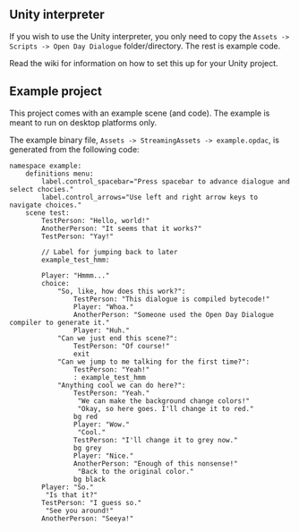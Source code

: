 ## Unity interpreter

If you wish to use the Unity interpreter, you only need to copy the `Assets -> Scripts -> Open Day Dialogue` folder/directory.
The rest is example code.

Read the wiki for information on how to set this up for your Unity project.

## Example project

This project comes with an example scene (and code). The example is meant to run on desktop platforms only.

The example binary file, `Assets -> StreamingAssets -> example.opdac`, is generated from the following code:
```
namespace example:
	definitions menu:
		label.control_spacebar="Press spacebar to advance dialogue and select chocies."
		label.control_arrows="Use left and right arrow keys to navigate choices."
	scene test:
		TestPerson: "Hello, world!"
		AnotherPerson: "It seems that it works?"
		TestPerson: "Yay!"
        
        // Label for jumping back to later
        example_test_hmm:
        
		Player: "Hmmm..."
		choice:
			"So, like, how does this work?":
				TestPerson: "This dialogue is compiled bytecode!"
				Player: "Whoa."
				AnotherPerson: "Someone used the Open Day Dialogue compiler to generate it."
				Player: "Huh."
			"Can we just end this scene?":
				TestPerson: "Of course!"
				exit
            "Can we jump to me talking for the first time?":
                TestPerson: "Yeah!"
                : example_test_hmm
			"Anything cool we can do here?":
				TestPerson: "Yeah."
				 "We can make the background change colors!"
				 "Okay, so here goes. I'll change it to red."
				bg red
				Player: "Wow."
				 "Cool."
				TestPerson: "I'll change it to grey now."
				bg grey
				Player: "Nice."
				AnotherPerson: "Enough of this nonsense!"
				 "Back to the original color."
				bg black
		Player: "So."
		 "Is that it?"
		TestPerson: "I guess so."
		 "See you around!"
		AnotherPerson: "Seeya!"
```
